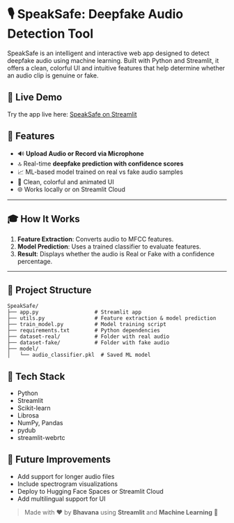 # 🎙️ SpeakSafe: Deepfake Audio Detection Tool

SpeakSafe is an intelligent and interactive web app designed to detect deepfake audio using machine learning. Built with Python and Streamlit, it offers a clean, colorful UI and intuitive features that help determine whether an audio clip is genuine or fake.

## 🚀 Live Demo

Try the app live here: [SpeakSafe on Streamlit](https://speaksafe-bhavana02.streamlit.app/)

## 🚀 Features

* 🔊 **Upload Audio or Record via Microphone**
* 🔝 Real-time **deepfake prediction with confidence scores**
* 📈 ML-based model trained on real vs fake audio samples
* 🌟 Clean, colorful and animated UI
* 🌐 Works locally or on Streamlit Cloud

---

## 🎓 How It Works

1. **Feature Extraction**: Converts audio to MFCC features.
2. **Model Prediction**: Uses a trained classifier to evaluate features.
3. **Result**: Displays whether the audio is Real or Fake with a confidence percentage.

---


## 🔧 Project Structure

```
SpeakSafe/
├── app.py                  # Streamlit app
├── utils.py                # Feature extraction & model prediction
├── train_model.py          # Model training script
├── requirements.txt        # Python dependencies
├── dataset-real/           # Folder with real audio
├── dataset-fake/           # Folder with fake audio
├── model/
│   └── audio_classifier.pkl  # Saved ML model
```

## 🤖 Tech Stack

* Python
* Streamlit
* Scikit-learn
* Librosa
* NumPy, Pandas
* pydub
* streamlit-webrtc


## 📅 Future Improvements

* Add support for longer audio files
* Include spectrogram visualizations
* Deploy to Hugging Face Spaces or Streamlit Cloud
* Add multilingual support for UI



> Made with ❤️ by **Bhavana** using **Streamlit** and **Machine Learning** 🚀
